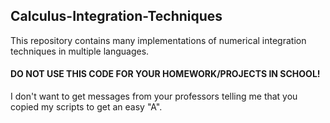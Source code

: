 ## Calculus-Integration-Techniques

This repository contains many implementations of numerical integration techniques in multiple languages.

#### DO NOT USE THIS CODE FOR YOUR HOMEWORK/PROJECTS IN SCHOOL!
I don't want to get messages from your professors telling me that you copied my scripts to get an easy "A".
